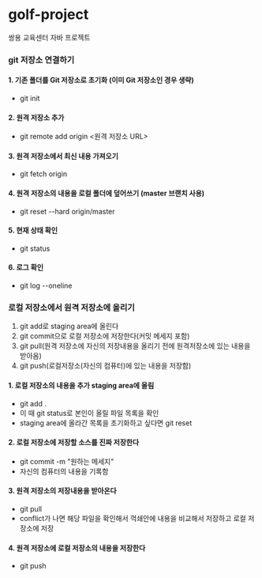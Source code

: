 # golf-project
쌍용 교육센터 자바 프로젝트 

### git 저장소 연결하기


#### 1. 기존 폴더를 Git 저장소로 초기화 (이미 Git 저장소인 경우 생략)
- git init


#### 2. 원격 저장소 추가
- git remote add origin <원격 저장소 URL>


#### 3. 원격 저장소에서 최신 내용 가져오기
- git fetch origin


#### 4. 원격 저장소의 내용을 로컬 폴더에 덮어쓰기 (master 브랜치 사용)
- git reset --hard origin/master


#### 5. 현재 상태 확인
- git status


#### 6. 로그 확인
- git log --oneline




### 로컬 저장소에서 원격 저장소에 올리기

1. git add로 staging area에 올린다
2. git commit으로 로컬 저장소에 저장한다(커밋 메세지 포함)
3. git pull(원격 저장소에 자신의 저장내용을 올리기 전에 원격저장소에 있는 내용을 받아옴)
4. git push(로컬저장소(자신의 컴퓨터)에 있는 내용을 저장함)


#### 1. 로컬  저장소의 내용을 추가 staging area에 올림
- git add .
- 이 때 git status로 본인이 올릴 파일 목록을 확인
- staging area에 올라간 목록을 초기화하고 싶다면 git reset


#### 2. 로컬 저장소에 저장할 소스를 진짜 저장한다
- git commit -m "원하는 메세지"
- 자신의 컴퓨터의 내용을 기록함


#### 3. 원격 저장소의 저장내용을 받아온다
- git pull
- conflict가 나면 해당 파일을 확인해서 꺽쇄안에 내용을 비교해서 저장하고 로컬 저장소에 저장


#### 4. 원격 저장소에 로컬 저장소의 내용을 저장한다
- git push
